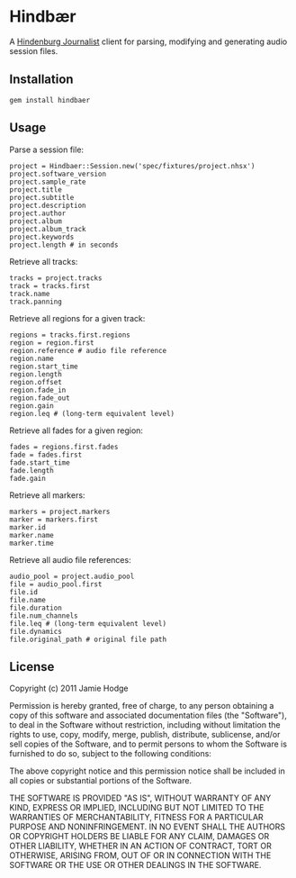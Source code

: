 Hindbær
=======

A [Hindenburg Journalist](http://hindenburgsystems.com/) client for parsing, 
modifying and generating audio session files.

Installation
------------

    gem install hindbaer
    
Usage
-----

Parse a session file:

    project = Hindbaer::Session.new('spec/fixtures/project.nhsx')
    project.software_version
    project.sample_rate
    project.title
    project.subtitle
    project.description
    project.author
    project.album
    project.album_track
    project.keywords
    project.length # in seconds
    
Retrieve all tracks:

    tracks = project.tracks
    track = tracks.first
    track.name
    track.panning
    
Retrieve all regions for a given track:

    regions = tracks.first.regions
    region = region.first
    region.reference # audio file reference
    region.name
    region.start_time
    region.length
    region.offset
    region.fade_in
    region.fade_out
    region.gain
    region.leq # (long-term equivalent level)
    
Retrieve all fades for a given region:

    fades = regions.first.fades
    fade = fades.first
    fade.start_time
    fade.length
    fade.gain
    
Retrieve all markers:

    markers = project.markers
    marker = markers.first
    marker.id
    marker.name
    marker.time
    
Retrieve all audio file references:

    audio_pool = project.audio_pool
    file = audio_pool.first
    file.id
    file.name
    file.duration
    file.num_channels
    file.leq # (long-term equivalent level)
    file.dynamics
    file.original_path # original file path
    
License
-------

Copyright (c) 2011 Jamie Hodge

Permission is hereby granted, free of charge, to any person obtaining
a copy of this software and associated documentation files (the
"Software"), to deal in the Software without restriction, including
without limitation the rights to use, copy, modify, merge, publish,
distribute, sublicense, and/or sell copies of the Software, and to
permit persons to whom the Software is furnished to do so, subject to
the following conditions:

The above copyright notice and this permission notice shall be
included in all copies or substantial portions of the Software.

THE SOFTWARE IS PROVIDED "AS IS", WITHOUT WARRANTY OF ANY KIND,
EXPRESS OR IMPLIED, INCLUDING BUT NOT LIMITED TO THE WARRANTIES OF
MERCHANTABILITY, FITNESS FOR A PARTICULAR PURPOSE AND
NONINFRINGEMENT. IN NO EVENT SHALL THE AUTHORS OR COPYRIGHT HOLDERS BE
LIABLE FOR ANY CLAIM, DAMAGES OR OTHER LIABILITY, WHETHER IN AN ACTION
OF CONTRACT, TORT OR OTHERWISE, ARISING FROM, OUT OF OR IN CONNECTION
WITH THE SOFTWARE OR THE USE OR OTHER DEALINGS IN THE SOFTWARE.